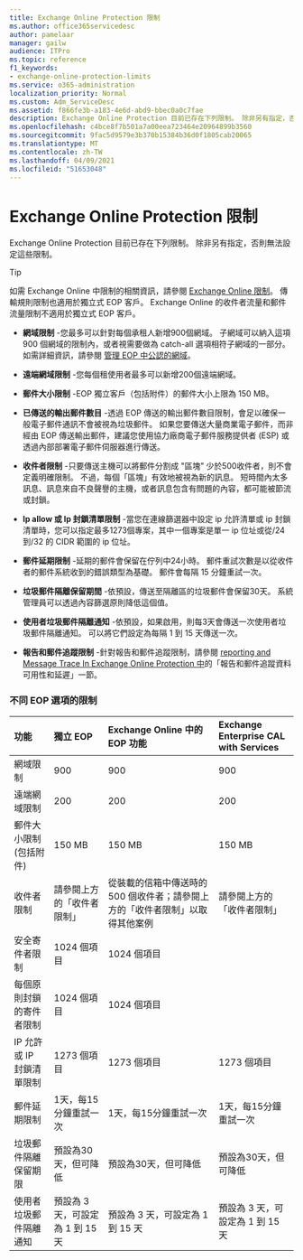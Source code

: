 ```yaml
---
title: Exchange Online Protection 限制
ms.author: office365servicedesc
author: pamelaar
manager: gailw
audience: ITPro
ms.topic: reference
f1_keywords:
- exchange-online-protection-limits
ms.service: o365-administration
localization_priority: Normal
ms.custom: Adm_ServiceDesc
ms.assetid: f866fe3b-a183-4e6d-abd9-bbec0a0c7fae
description: Exchange Online Protection 目前已存在下列限制。 除非另有指定，否則無法設定這些限制。
ms.openlocfilehash: c4bce8f7b501a7a00eea723464e20964899b3560
ms.sourcegitcommit: 9fac5d9579e3b370b15384b36d0f1805cab20065
ms.translationtype: MT
ms.contentlocale: zh-TW
ms.lasthandoff: 04/09/2021
ms.locfileid: "51653048"
---
```

# <a name="exchange-online-protection-limits"></a>Exchange Online Protection 限制

Exchange Online Protection 目前已存在下列限制。 除非另有指定，否則無法設定這些限制。 
  
> [!TIP]
> 如需 Exchange Online 中限制的相關資訊，請參閱 [Exchange Online 限制](../exchange-online-service-description/exchange-online-limits.md)。 傳輸規則限制也適用於獨立式 EOP 客戶。 Exchange Online 的收件者流量和郵件流量限制不適用於獨立式 EOP 客戶。 
  
- **網域限制** -您最多可以針對每個承租人新增900個網域。 子網域可以納入這項 900 個網域的限制內，或者視需要做為 catch-all 選項相符子網域的一部分。 如需詳細資訊，請參閱 [管理 EOP 中公認的網域](/microsoft-365/security/office-365-security/exchange-online-protection-overview)。

- **遠端網域限制** -您每個租使用者最多可以新增200個遠端網域。
    
- **郵件大小限制** -EOP 獨立客戶（包括附件）的郵件大小上限為 150 MB。 
    
- **已傳送的輸出郵件數目** -透過 EOP 傳送的輸出郵件數目限制，會足以確保一般電子郵件通訊不會被視為垃圾郵件。 如果您要傳送大量商業電子郵件，而非經由 EOP 傳送輸出郵件，建議您使用協力廠商電子郵件服務提供者 (ESP) 或透過內部部署電子郵件伺服器進行傳送。 
    
- **收件者限制** -只要傳送主機可以將郵件分割成 "區塊" 少於500收件者，則不會定義明確限制。 不過，每個「區塊」有效地被視為新的訊息。 短時間內太多訊息、訊息來自不良聲譽的主機，或者訊息包含有問題的內容，都可能被節流或封鎖。 
    
- **Ip allow 或 Ip 封鎖清單限制** -當您在連線篩選器中設定 ip 允許清單或 ip 封鎖清單時，您可以指定最多1273個專案，其中一個專案是單一 ip 位址或從/24 到/32 的 CIDR 範圍的 ip 位址。 
    
- **郵件延期限制** -延期的郵件會保留在佇列中24小時。 郵件重試次數是以從收件者的郵件系統收到的錯誤類型為基礎。 郵件會每隔 15 分鐘重試一次。 
    
- **垃圾郵件隔離保留期間** -依預設，傳送至隔離區的垃圾郵件會保留30天。 系統管理員可以透過內容篩選原則降低這個值。 
    
- **使用者垃圾郵件隔離通知** -依預設，如果啟用，則每3天會傳送一次使用者垃圾郵件隔離通知。 可以將它們設定為每隔 1 到 15 天傳送一次。 
    
- **報告和郵件追蹤限制** -針對報告和郵件追蹤限制，請參閱 [reporting and Message Trace In Exchange Online Protection 中](/microsoft-365/security/office-365-security/reporting-and-message-trace-in-exchange-online-protection)的「報告和郵件追蹤資料可用性和延遲」一節。
    
### <a name="limits-across-eop-options"></a>不同 EOP 選項的限制

| 功能 | 獨立 EOP | Exchange Online 中的 EOP 功能 | Exchange Enterprise CAL with Services |
|:-----|:-----|:-----|:-----|
|網域限制  <br/> |900  <br/> |900  <br/> |900  <br/> |
|遠端網域限制  <br/> |200  <br/> |200  <br/> |200  <br/> |
|郵件大小限制 (包括附件)  <br/> |150 MB  <br/> |150 MB  <br/> |150 MB  <br/> |
|收件者限制  <br/> |請參閱上方的「收件者限制」  <br/> |從裝載的信箱中傳送時的 500 個收件者；請參閱上方的「收件者限制」以取得其他案例  <br/> |請參閱上方的「收件者限制」  <br/> |
|安全寄件者限制  <br/> |1024 個項目  <br/> |1024 個項目  <br/> ||
|每個原則封鎖的寄件者限制  <br/> |1024 個項目  <br/> |1024 個項目  <br/> ||
|IP 允許或 IP 封鎖清單限制  <br/> |1273 個項目  <br/> |1273 個項目  <br/> |1273 個項目  <br/> |
|郵件延期限制  <br/> |1天，每15分鐘重試一次  <br/> |1天，每15分鐘重試一次  <br/> |1天，每15分鐘重試一次  <br/> |
|垃圾郵件隔離保留期限  <br/> |預設為30天，但可降低  <br/> |預設為30天，但可降低  <br/> |預設為30天，但可降低  <br/> |
|使用者垃圾郵件隔離通知  <br/> |預設為 3 天，可設定為 1 到 15 天  <br/> |預設為 3 天，可設定為 1 到 15 天  <br/> |預設為 3 天，可設定為 1 到 15 天  <br/> |
